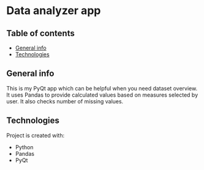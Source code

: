 # Data analyzer app

## Table of contents
* [General info](#general-info)
* [Technologies](#technologies)

## General info
This is my PyQt app which can be helpful when you need dataset overview. It uses Pandas to provide calculated values based on measures selected by user. It also checks number of missing values.

## Technologies
Project is created with:
* Python
* Pandas
* PyQt
